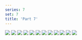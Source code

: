 ```yaml
---
series: 7
set: 7
title: 'Part 7'
---
```


![](../../../../assets/shell/part-7/shell58.jpg)
![](../../../../assets/shell/part-7/shell59.jpg)
![](../../../../assets/shell/part-7/shell60.jpg)
![](../../../../assets/shell/part-7/shell61.jpg)
![](../../../../assets/shell/part-7/shell62.jpg)
![](../../../../assets/shell/part-7/shell63.jpg)
![](../../../../assets/shell/part-7/shell64.jpg)
![](../../../../assets/shell/part-7/shell65.jpg)
![](../../../../assets/shell/part-7/shell66.jpg)
![](../../../../assets/shell/part-7/shell67.jpg)
![](../../../../assets/shell/part-7/shell68.jpg)
![](../../../../assets/shell/part-7/shell69.jpg)